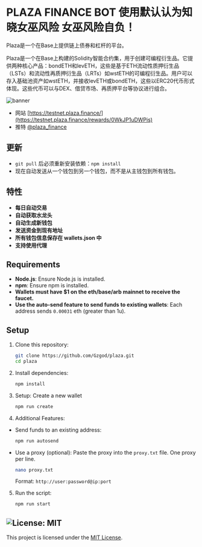 # PLAZA FINANCE BOT 使用默认认为知晓女巫风险 女巫风险自负！
Plaza是一个在Base上提供链上债券和杠杆的平台。

Plaza是一个在Base上构建的Solidity智能合约集，用于创建可编程衍生品。它提供两种核心产品：bondETH和levETH，这些是基于ETH流动性质押衍生品（LSTs）和流动性再质押衍生品（LRTs）如wstETH的可编程衍生品。用户可以存入基础池资产如wstETH，并接收levETH或bondETH，这些以ERC20代币形式体现。这些代币可以与DEX、借贷市场、再质押平台等协议进行组合。

![banner](image/image.png)

- 网站 [https://testnet.plaza.finance/](https://testnet.plaza.finance/rewards/0WkJP1uDWPis)
- 推特 [@plaza_finance](https://x.com/plaza_finance)

## 更新 

- `git pull` 后必须重新安装依赖：`npm install`
- 现在自动发送从一个钱包到另一个钱包，而不是从主钱包到所有钱包。

## 特性

- **每日自动交易**
- **自动获取水龙头**
- **自动生成新钱包**
- **发送资金到现有地址**
- **所有钱包信息保存在 wallets.json 中**
- **支持使用代理**


## Requirements

- **Node.js**: Ensure Node.js is installed.
- **npm**: Ensure npm is installed.
- **Wallets must have $1 on the eth/base/arb mainnet to receive the faucet.**
- **Use the auto-send feature to send funds to existing wallets**: Each address sends `0.00031` eth (greater than 1u).

## Setup

1. Clone this repository:
   ```bash
   git clone https://github.com/Gzgod/plaza.git
   cd plaza
   ```
2. Install dependencies:
   ```bash
   npm install
   ```
3. Setup: Create a new wallet
   ```bash
   npm run create
   ```

4. Additional Features:

- Send funds to an existing address:
    ```bash
    npm run autosend
    ```

- Use a proxy (optional): Paste the proxy into the `proxy.txt` file. One proxy per line.
    ```bash
    nano proxy.txt
    ```
    Format: `http://user:password@ip:port`

5. Run the script:
   ```bash
   npm run start
   ```

## ![License: MIT](https://img.shields.io/badge/License-MIT-yellow.svg)

This project is licensed under the [MIT License](LICENSE).
